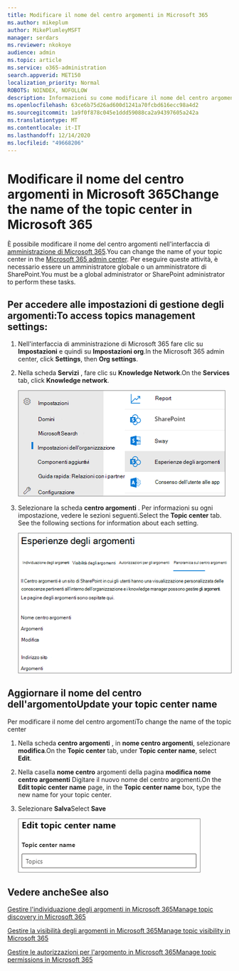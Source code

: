 ```yaml
---
title: Modificare il nome del centro argomenti in Microsoft 365
ms.author: mikeplum
author: MikePlumleyMSFT
manager: serdars
ms.reviewer: nkokoye
audience: admin
ms.topic: article
ms.service: o365-administration
search.appverid: MET150
localization_priority: Normal
ROBOTS: NOINDEX, NOFOLLOW
description: Informazioni su come modificare il nome del centro argomenti in Microsoft 365.
ms.openlocfilehash: 63ce6b75d26ad600d1241a70fcbd616ecc98a4d2
ms.sourcegitcommit: 1a9f0f878c045e1ddd59088ca2a94397605a242a
ms.translationtype: MT
ms.contentlocale: it-IT
ms.lasthandoff: 12/14/2020
ms.locfileid: "49668206"
---
```

# <a name="change-the-name-of-the-topic-center-in-microsoft-365"></a><span data-ttu-id="c8b9a-103">Modificare il nome del centro argomenti in Microsoft 365</span><span class="sxs-lookup"><span data-stu-id="c8b9a-103">Change the name of the topic center in Microsoft 365</span></span>

<span data-ttu-id="c8b9a-104">È possibile modificare il nome del centro argomenti nell'interfaccia di [amministrazione di Microsoft 365](https://admin.microsoft.com).</span><span class="sxs-lookup"><span data-stu-id="c8b9a-104">You can change the name of your topic center in the [Microsoft 365 admin center](https://admin.microsoft.com).</span></span> <span data-ttu-id="c8b9a-105">Per eseguire queste attività, è necessario essere un amministratore globale o un amministratore di SharePoint.</span><span class="sxs-lookup"><span data-stu-id="c8b9a-105">You must be a global administrator or SharePoint administrator to perform these tasks.</span></span>

## <a name="to-access-topics-management-settings"></a><span data-ttu-id="c8b9a-106">Per accedere alle impostazioni di gestione degli argomenti:</span><span class="sxs-lookup"><span data-stu-id="c8b9a-106">To access topics management settings:</span></span>

1. <span data-ttu-id="c8b9a-107">Nell'interfaccia di amministrazione di Microsoft 365 fare clic su **Impostazioni** e quindi su **Impostazioni org**.</span><span class="sxs-lookup"><span data-stu-id="c8b9a-107">In the Microsoft 365 admin center, click **Settings**, then **Org settings**.</span></span>
2. <span data-ttu-id="c8b9a-108">Nella scheda **Servizi** , fare clic su **Knowledge Network**.</span><span class="sxs-lookup"><span data-stu-id="c8b9a-108">On the **Services** tab, click **Knowledge network**.</span></span>

    ![Connettere le persone alla conoscenza](../media/admin-org-knowledge-options-completed.png) 

3. <span data-ttu-id="c8b9a-110">Selezionare la scheda **centro argomenti** . Per informazioni su ogni impostazione, vedere le sezioni seguenti.</span><span class="sxs-lookup"><span data-stu-id="c8b9a-110">Select the **Topic center** tab. See the following sections for information about each setting.</span></span>

    ![Knowledge-Network-Settings](../media/knowledge-network-settings-topic-center.png) 

##  <a name="update-your-topic-center-name"></a><span data-ttu-id="c8b9a-112">Aggiornare il nome del centro dell'argomento</span><span class="sxs-lookup"><span data-stu-id="c8b9a-112">Update your topic center name</span></span>

<span data-ttu-id="c8b9a-113">Per modificare il nome del centro argomenti</span><span class="sxs-lookup"><span data-stu-id="c8b9a-113">To change the name of the topic center</span></span>

1. <span data-ttu-id="c8b9a-114">Nella scheda **centro argomenti** , in **nome centro argomenti**, selezionare **modifica**.</span><span class="sxs-lookup"><span data-stu-id="c8b9a-114">On the **Topic center** tab, under **Topic center name**, select **Edit**.</span></span>
2. <span data-ttu-id="c8b9a-115">Nella casella **nome centro** argomenti della pagina **modifica nome centro argomenti** Digitare il nuovo nome del centro argomenti.</span><span class="sxs-lookup"><span data-stu-id="c8b9a-115">On the **Edit topic center name** page, in the **Topic center name** box, type the new name for your topic center.</span></span>
3. <span data-ttu-id="c8b9a-116">Selezionare **Salva**</span><span class="sxs-lookup"><span data-stu-id="c8b9a-116">Select **Save**</span></span>

    ![Modifica nome centro argomenti](../media/manage-topic-center-name.png)  

## <a name="see-also"></a><span data-ttu-id="c8b9a-118">Vedere anche</span><span class="sxs-lookup"><span data-stu-id="c8b9a-118">See also</span></span>

[<span data-ttu-id="c8b9a-119">Gestire l'individuazione degli argomenti in Microsoft 365</span><span class="sxs-lookup"><span data-stu-id="c8b9a-119">Manage topic discovery in Microsoft 365</span></span>](topic-experiences-discovery.md)

[<span data-ttu-id="c8b9a-120">Gestire la visibilità degli argomenti in Microsoft 365</span><span class="sxs-lookup"><span data-stu-id="c8b9a-120">Manage topic visibility in Microsoft 365</span></span>](topic-experiences-knowledge-rules.md)

[<span data-ttu-id="c8b9a-121">Gestire le autorizzazioni per l'argomento in Microsoft 365</span><span class="sxs-lookup"><span data-stu-id="c8b9a-121">Manage topic permissions in Microsoft 365</span></span>](topic-experiences-user-permissions.md)
